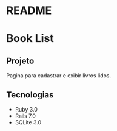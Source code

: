 # README

# Book List

## Projeto
Pagina para cadastrar e exibir livros lidos.

## Tecnologias
- Ruby 3.0
- Rails 7.0
- SQLite 3.0

